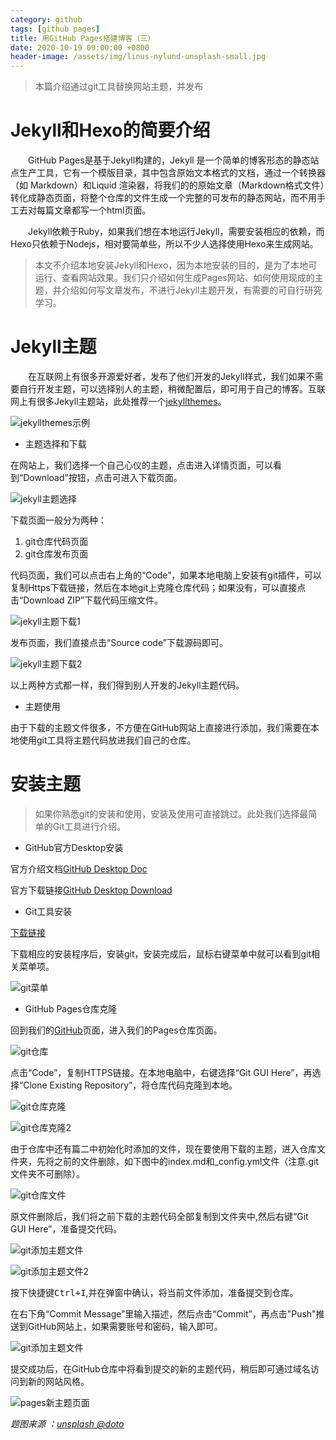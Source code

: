 ```yaml
---
category: github
tags: [github pages]
title: 用GitHub Pages搭建博客（三）
date: 2020-10-19 09:00:00 +0800
header-image: /assets/img/linus-nylund-unsplash-small.jpg
---
```


> 本篇介绍通过git工具替换网站主题，并发布

<!-- more -->

# Jekyll和Hexo的简要介绍

&emsp;&emsp;GitHub Pages是基于Jekyll构建的，Jekyll 是一个简单的博客形态的静态站点生产工具，它有一个模版目录，其中包含原始文本格式的文档，通过一个转换器（如 Markdown）和Liquid 渲染器，将我们的的原始文章（Markdown格式文件）转化成静态页面，将整个仓库的文件生成一个完整的可发布的静态网站，而不用手工去对每篇文章都写一个html页面。

&emsp;&emsp;Jekyll依赖于Ruby，如果我们想在本地运行Jekyll，需要安装相应的依赖，而Hexo只依赖于Nodejs，相对要简单些，所以不少人选择使用Hexo来生成网站。

> 本文不介绍本地安装Jekyll和Hexo，因为本地安装的目的，是为了本地可运行、查看网站效果。我们只介绍如何生成Pages网站、如何使用现成的主题，并介绍如何写文章发布，不进行Jekyll主题开发，有需要的可自行研究学习。

# Jekyll主题

&emsp;&emsp;在互联网上有很多开源爱好者，发布了他们开发的Jekyll样式，我们如果不需要自行开发主题，可以选择别人的主题，稍微配置后，即可用于自己的博客。互联网上有很多Jekyll主题站，此处推荐一个[jekyllthemes](http://jekyllthemes.org/)。

![jekyllthemes示例](/assets/img/githubpages/themes.jpg)

- 主题选择和下载

在网站上，我们选择一个自己心仪的主题，点击进入详情页面，可以看到“Download”按钮，点击可进入下载页面。

![jekyll主题选择](/assets/img/githubpages/themes2.jpg)

下载页面一般分为两种：
1. git仓库代码页面
2. git仓库发布页面

代码页面，我们可以点击右上角的“Code”，如果本地电脑上安装有git插件，可以复制Https下载链接，然后在本地git上克隆仓库代码；如果没有，可以直接点击“Download ZIP”下载代码压缩文件。

![jekyll主题下载1](/assets/img/githubpages/themes3.jpg)

发布页面，我们直接点击“Source code”下载源码即可。

![jekyll主题下载2](/assets/img/githubpages/themes4.jpg)

以上两种方式都一样，我们得到别人开发的Jekyll主题代码。

- 主题使用

由于下载的主题文件很多，不方便在GitHub网站上直接进行添加，我们需要在本地使用git工具将主题代码放进我们自己的仓库。

# 安装主题

> 如果你熟悉git的安装和使用，安装及使用可直接跳过。此处我们选择最简单的Git工具进行介绍。

- GitHub官方Desktop安装

官方介绍文档[GitHub Desktop Doc](https://docs.github.com/en/free-pro-team@latest/desktop/installing-and-configuring-github-desktop)

官方下载链接[GitHub Desktop Download](https://desktop.github.com/)

- Git工具安装

[下载链接](https://git-scm.com/download/win)

下载相应的安装程序后，安装git，安装完成后，鼠标右键菜单中就可以看到git相关菜单项。

![git菜单](/assets/img/githubpages/git.jpg)

- GitHub Pages仓库克隆

回到我们的[GitHub](https://github.com/)页面，进入我们的Pages仓库页面。

![git仓库](/assets/img/githubpages/git2.jpg)

点击“Code”，复制HTTPS链接。在本地电脑中，右键选择“Git GUI Here”，再选择“Clone Existing Repository”，将仓库代码克隆到本地。

![git仓库克隆](/assets/img/githubpages/git3.jpg)

![git仓库克隆2](/assets/img/githubpages/git4.jpg)

由于仓库中还有篇二中初始化时添加的文件，现在要使用下载的主题，进入仓库文件夹，先将之前的文件删除，如下图中的index.md和_config.yml文件（注意.git文件夹不可删除）。

![git仓库文件](/assets/img/githubpages/git5.jpg)

原文件删除后，我们将之前下载的主题代码全部复制到文件夹中,然后右键“Git GUI Here”，准备提交代码。

![git添加主题文件](/assets/img/githubpages/git6.jpg)

![git添加主题文件2](/assets/img/githubpages/git7.jpg)

按下快捷键<kbd>Ctrl+I</kbd>,并在弹窗中确认，将当前文件添加，准备提交到仓库。

在右下角“Commit Message”里输入描述，然后点击“Commit”，再点击"Push"推送到GitHub网站上，如果需要账号和密码，输入即可。

![git添加主题文件](/assets/img/githubpages/git8.jpg)

提交成功后，在GitHub仓库中将看到提交的新的主题代码，稍后即可通过域名访问到新的网站风格。

![pages新主题页面](/assets/img/githubpages/git9.jpg)

*题图来源 ：[unsplash @doto](https://unsplash.com/@doto)*
